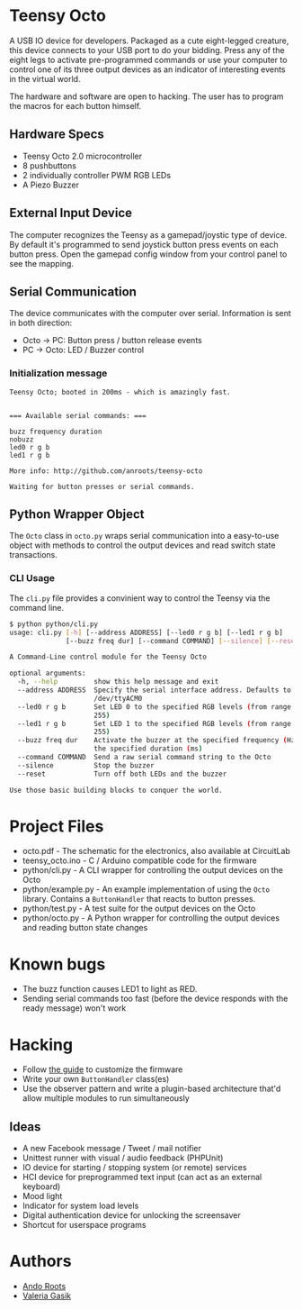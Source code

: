 # Teensy Octo

A USB IO device for developers. Packaged as a cute eight-legged creature, this device connects to your USB port to do your bidding. Press any of the eight legs to activate pre-programmed commands or use your computer to control one of its three output devices as an indicator of interesting events in the virtual world.

The hardware and software are open to hacking. The user has to program the macros for each button himself.

## Hardware Specs

* Teensy Octo 2.0 microcontroller
* 8 pushbuttons
* 2 individually controller PWM RGB LEDs
* A Piezo Buzzer

## External Input Device

The computer recognizes the Teensy as a gamepad/joystic type of device. By default it's programmed to send joystick button press events on each button press. Open the gamepad config window from your control panel to see the mapping.

## Serial Communication

The device communicates with the computer over serial. Information is sent in both direction:

* Octo -> PC: Button press / button release events
* PC -> Octo: LED / Buzzer control

### Initialization message

```
Teensy Octo; booted in 200ms - which is amazingly fast.


=== Available serial commands: ===

buzz frequency duration
nobuzz
led0 r g b
led1 r g b

More info: http://github.com/anroots/teensy-octo

Waiting for button presses or serial commands.
```

## Python Wrapper Object

The `Octo` class in `octo.py` wraps serial communication into a easy-to-use object with methods to control the output devices and read switch state transactions.

### CLI Usage

The `cli.py` file provides a convinient way to control the Teensy via the command line.

```bash
$ python python/cli.py 
usage: cli.py [-h] [--address ADDRESS] [--led0 r g b] [--led1 r g b]
              [--buzz freq dur] [--command COMMAND] [--silence] [--reset]

A Command-Line control module for the Teensy Octo

optional arguments:
  -h, --help         show this help message and exit
  --address ADDRESS  Specify the serial interface address. Defaults to
                     /dev/ttyACM0
  --led0 r g b       Set LED 0 to the specified RGB levels (from range 0 -
                     255)
  --led1 r g b       Set LED 1 to the specified RGB levels (from range 0 -
                     255)
  --buzz freq dur    Activate the buzzer at the specified frequency (Hz) for
                     the specified duration (ms)
  --command COMMAND  Send a raw serial command string to the Octo
  --silence          Stop the buzzer
  --reset            Turn off both LEDs and the buzzer

Use those basic building blocks to conquer the world.
```

# Project Files

* octo.pdf - The schematic for the electronics, also available at CircuitLab
* teensy_octo.ino - C / Arduino compatible code for the firmware
* python/cli.py - A CLI wrapper for controlling the output devices on the Octo
* python/example.py - An example implementation of using the `Octo` library. Contains a `ButtonHandler` that reacts to button presses.
* python/test.py - A test suite for the output devices on the Octo
* python/octo.py - A Python wrapper for controlling the output devices and reading button state changes

# Known bugs

* The buzz function causes LED1 to light as RED.
* Sending serial commands too fast (before the device responds with the ready message) won't work

# Hacking

* Follow [the guide](http://www.pjrc.com/teensy/loader.html) to customize the firmware
* Write your own `ButtonHandler` class(es)
* Use the observer pattern and write a plugin-based architecture that'd allow multiple modules to run simultaneously

## Ideas

* A new Facebook message / Tweet / mail notifier
* Unittest runner with visual / audio feedback (PHPUnit)
* IO device for starting / stopping system (or remote) services
* HCI device for preprogrammed text input (can act as an external keyboard)
* Mood light
* Indicator for system load levels
* Digital authentication device for unlocking the screensaver
* Shortcut for userspace programs

# Authors

* [Ando Roots](http://sqroot.eu)
* [Valeria Gasik](http://sokeri.org)